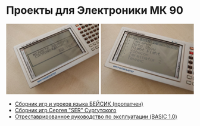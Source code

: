 # Проекты для Электроники МК 90

![MK90](https://raw.githubusercontent.com/Bs0Dd/MK90-projs/master/title.jpg)


* [Сборник игр и уроков языка БЕЙСИК (пропатчен)](https://github.com/Bs0Dd/MK90-projs/tree/master/MK90GAMES)
* [Сборник игр Сергея "SER" Сургутского](https://github.com/Bs0Dd/MK90-projs/tree/master/SER)
* [Отреставрированное руководство по эксплуатации (BASIC 1.0)](https://raw.githubusercontent.com/Bs0Dd/MK90-projs/master/MANUAL/mk90man.pdf)
